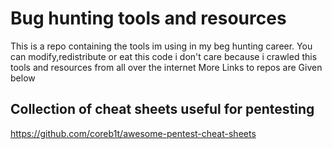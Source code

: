 # Bug hunting tools and resources
This is a repo containing the tools im using in my beg hunting career.
You can modify,redistribute or eat this code i don't care because i crawled this tools and resources from all over the internet
More Links to repos are Given below
## Collection of cheat sheets useful for pentesting
https://github.com/coreb1t/awesome-pentest-cheat-sheets

